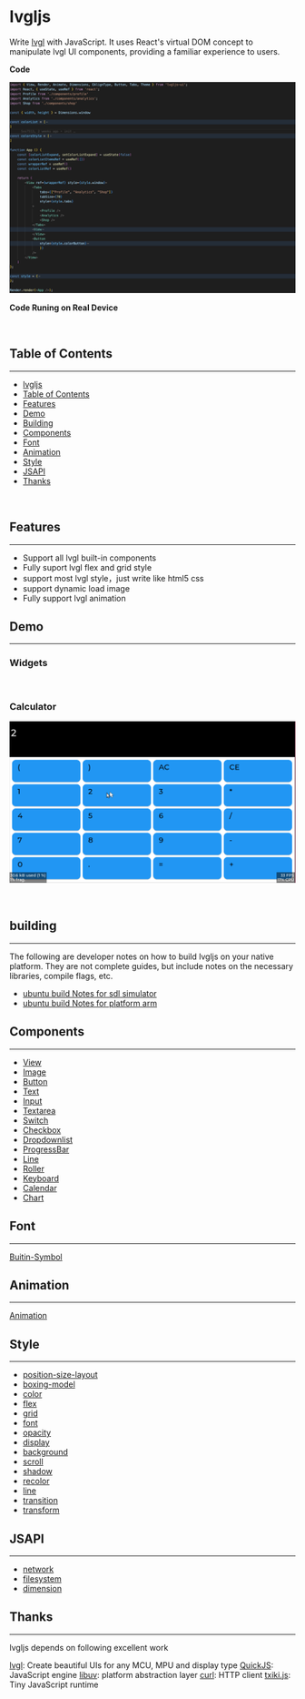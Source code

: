 # lvgljs

Write [lvgl](https://github.com/lvgl/lvgl) with JavaScript. It uses React's virtual DOM concept to manipulate lvgl UI components, providing a familiar experience to users.

**Code**

<img src="./demo/screenshoot/code.png">

<br />

**Code Runing on Real Device**

<br />

## Table of Contents
---------------------
  - [lvgljs](#lvgljs)
  - [Table of Contents](#table-of-contents)
  - [Features](#features)
  - [Demo](#demo)
  - [Building](#building)
  - [Components](#components)
  - [Font](#font)
  - [Animation](#animation)
  - [Style](#style)
  - [JSAPI](#jsapi)
  - [Thanks](#thanks)

<br />

## Features
---------------------
- Support all lvgl built-in components
- Fully suport lvgl flex and grid style
- support most lvgl style，just write like html5 css
- support dynamic load image
- Fully support lvgl animation

## Demo
---------------------
### Widgets

<br />

### Calculator
![sdl_simulator](./demo/calculator/screenshoot/sdl_simulator.gif)

<br />

## building
---------------------
The following are developer notes on how to build lvgljs on your native platform. They are not complete guides, but include notes on the necessary libraries, compile flags, etc.

- [ubuntu build Notes for sdl simulator](./doc/build/build-ubuntu-arm.md)
- [ubuntu build Notes for platform arm](./doc/build/build-ubuntu-x86-simualtor.md)

## Components
---------------------
- [View](./doc/component/View.md)
- [Image](./doc/component/Image.md)
- [Button](./doc/component/Button.md)
- [Text](./doc/component/Text.md)
- [Input](./doc/component/Input.md)
- [Textarea](./doc/component/Textarea.md)
- [Switch](./doc/component/Switch.md)
- [Checkbox](./doc/component/Checkbox.md)
- [Dropdownlist](./doc/component/Dropdownlist.md)
- [ProgressBar](./doc/component/ProgressBar.md)
- [Line](./doc/component/Line.md)
- [Roller](./doc/component/Roller.md)
- [Keyboard](./doc/component/Keyboard.md)
- [Calendar](./doc/component/Calendar.md)
- [Chart](./doc/component/Chart.md)

## Font
---------------------
[Buitin-Symbol](./doc/Symbol/symbol.md)

## Animation
---------------------
[Animation](./doc/animate/animate.md)

## Style
---------------------
- [position-size-layout](./doc/style/position-size-layout.md)
- [boxing-model](./doc/style/boxing-model.md)
- [color](./doc/style/color.md)
- [flex](./doc/style/flex.md)
- [grid](./doc/style/grid.md)
- [font](./doc/style/font.md)
- [opacity](./doc/style/opacity.md)
- [display](./doc/style/display.md)
- [background](./doc/style/background.md)
- [scroll](./doc/style/scroll.md)
- [shadow](./doc/style/shadow.md)
- [recolor](./doc/style/recolor.md)
- [line](./doc/style/line.md)
- [transition](./doc/style/transition.md)
- [transform](./doc/style/transform.md)

## JSAPI
---------------------
- [network](./doc/jsapi/network.md)
- [filesystem](./doc/jsapi/fs.md)
- [dimension](./doc/jsapi/dimension.md)

## Thanks
---------------------
lvgljs depends on following excellent work

[lvgl](https://github.com/lvgl/lvgl): Create beautiful UIs for any MCU, MPU and display type
[QuickJS](https://bellard.org/quickjs/): JavaScript engine
[libuv](https://github.com/libuv/libuv): platform abstraction layer
[curl](https://github.com/curl/curl): HTTP client
[txiki.js](https://github.com/saghul/txiki.js): Tiny JavaScript runtime


